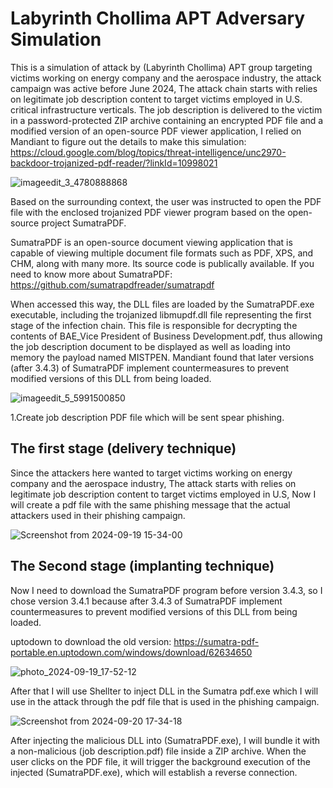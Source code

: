 # Labyrinth Chollima APT Adversary Simulation

This is a simulation of attack by (Labyrinth Chollima) APT group targeting victims working on energy company and the aerospace industry, the attack campaign was active before June 2024, The attack chain starts with relies on legitimate job description content to target victims employed in U.S. critical infrastructure verticals. The job description is delivered to the victim in a password-protected ZIP archive containing an encrypted PDF file and a modified version of an open-source PDF viewer application, I relied on Mandiant to figure out the details to make this simulation: https://cloud.google.com/blog/topics/threat-intelligence/unc2970-backdoor-trojanized-pdf-reader/?linkId=10998021

![imageedit_3_4780888868](https://github.com/user-attachments/assets/50214b93-9f5c-40ed-a31e-50aaacf448cc)

Based on the surrounding context, the user was instructed to open the PDF file with the enclosed trojanized PDF viewer program based on the open-source project SumatraPDF.

SumatraPDF is an open-source document viewing application that is capable of viewing multiple document file formats such as PDF, XPS, and CHM, along with many more. Its source code is publically available. 
If you need to know more about SumatraPDF: https://github.com/sumatrapdfreader/sumatrapdf

When accessed this way, the DLL files are loaded by the SumatraPDF.exe executable, including the trojanized libmupdf.dll file representing the first stage of the infection chain. This file is responsible for decrypting the contents of BAE_Vice President of Business Development.pdf, thus allowing the job description document to be displayed as well as loading into memory the payload named MISTPEN. Mandiant found that later versions (after 3.4.3) of SumatraPDF implement countermeasures to prevent modified versions of this DLL from being loaded.

![imageedit_5_5991500850](https://github.com/user-attachments/assets/2c6f83ad-eab6-4445-98ec-5265d1b6dd34)

1.Create job description PDF file which will be sent spear phishing.






## The first stage (delivery technique)

Since the attackers here wanted to target victims working on energy company and the aerospace industry, The attack starts with relies on legitimate job description content to target victims employed in U.S, Now I will create a pdf file with the same phishing message that the actual attackers used in their phishing campaign.


![Screenshot from 2024-09-19 15-34-00](https://github.com/user-attachments/assets/99564509-8016-49e9-aba7-925c89232f3d)


## The Second stage (implanting technique)

Now I need to download the SumatraPDF program before version 3.4.3, so I chose version 3.4.1 because after 3.4.3 of SumatraPDF implement countermeasures to prevent modified versions of this DLL from being loaded.

uptodown to download the old version: https://sumatra-pdf-portable.en.uptodown.com/windows/download/62634650

![photo_2024-09-19_17-52-12](https://github.com/user-attachments/assets/619252d2-0a0c-4d32-93ce-8af1c4a6e720)

After that I will use Shellter to inject DLL in the Sumatra pdf.exe which I will use in the attack through the pdf file that is used in the phishing campaign.

![Screenshot from 2024-09-20 17-34-18](https://github.com/user-attachments/assets/8bcfa575-2d4f-4ba7-939e-b96d6156a75b)

After injecting the malicious DLL into (SumatraPDF.exe), I will bundle it with a non-malicious (job description.pdf) file inside a ZIP archive. When the user clicks on the PDF file, it will trigger the background execution of the injected (SumatraPDF.exe), which will establish a reverse connection.





